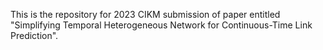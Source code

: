 This is the repository for 2023 CIKM submission of paper entitled "Simplifying Temporal Heterogeneous Network for Continuous-Time Link Prediction".